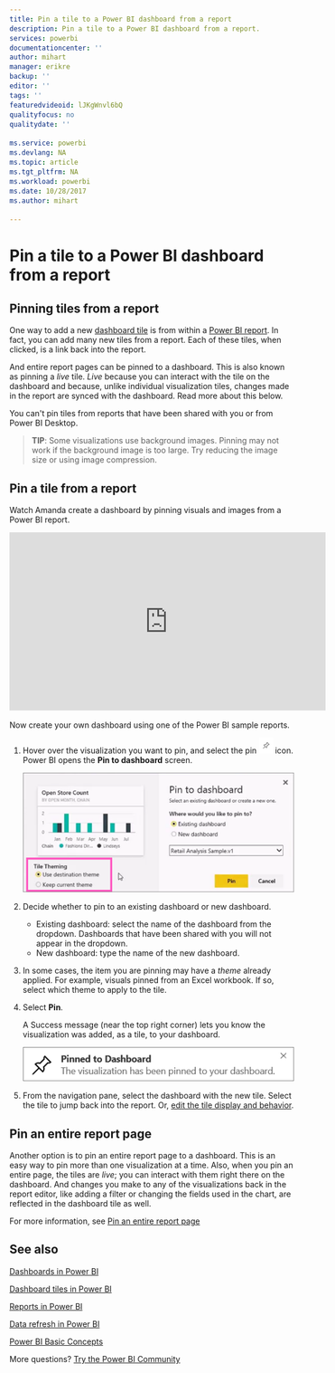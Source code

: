 ```yaml
---
title: Pin a tile to a Power BI dashboard from a report
description: Pin a tile to a Power BI dashboard from a report.
services: powerbi
documentationcenter: ''
author: mihart
manager: erikre
backup: ''
editor: ''
tags: ''
featuredvideoid: lJKgWnvl6bQ
qualityfocus: no
qualitydate: ''

ms.service: powerbi
ms.devlang: NA
ms.topic: article
ms.tgt_pltfrm: NA
ms.workload: powerbi
ms.date: 10/28/2017
ms.author: mihart

---
```

# Pin a tile to a Power BI dashboard from a report
## Pinning tiles from a report
One way to add a new [dashboard tile](service-dashboard-tiles.md) is from within a [Power BI report](service-reports.md). In fact, you can add many new tiles from a report.  Each of these tiles, when clicked, is a link back into the report.

And entire report pages can be pinned to a dashboard.  This is also known as pinning a *live* tile.  *Live* because you can interact with the tile on the dashboard and because, unlike individual visualization tiles, changes made in the report are synced with the dashboard. Read more about this below.

You can't pin tiles from reports that have been shared with you or from Power BI Desktop. 

> **TIP**:
> Some visualizations use background images. Pinning may not work if the background image is too large.  Try reducing the image size or using image compression.  
> 
> 

## Pin a tile from a report
Watch Amanda create a dashboard by pinning visuals and images from a Power BI report.

<iframe width="560" height="315" src="https://www.youtube.com/embed/lJKgWnvl6bQ" frameborder="0" allowfullscreen></iframe>

Now create your own dashboard using one of the Power BI sample reports.

1. Hover over the visualization you want to pin, and select the pin ![](media/service-dashboard-pin-tile-from-report/pbi_pintile_small.png) icon. Power BI opens the **Pin to dashboard** screen.
   
     ![](media/service-dashboard-pin-tile-from-report/pbi_themes2.png)
2. Decide whether to pin to an existing dashboard or new dashboard.
   
   * Existing dashboard: select the name of the dashboard from the dropdown. Dashboards that have been shared with you will not appear in the dropdown.
   * New dashboard: type the name of the new dashboard.
3. In some cases, the item you are pinning may have a *theme* already applied.  For example, visuals pinned from an Excel workbook. If so, select which theme to apply to the tile.
4. Select **Pin**.
   
   A Success message (near the top right corner) lets you know the visualization was added, as a tile, to your dashboard.
   
   ![](media/service-dashboard-pin-tile-from-report/pinsuccess.png)
5. From the navigation pane, select the dashboard with the new tile. Select the tile to jump back into the report. Or, [edit the tile display and behavior](service-dashboard-edit-tile.md).

## Pin an entire report page
Another option is to pin an entire report page to a dashboard. This is an easy way to pin more than one visualization at a time.  Also, when you pin an entire page, the tiles are *live*; you can interact with them right there on the dashboard. And changes you make to any of the visualizations back in the report editor, like adding a filter or changing the fields used in the chart, are reflected in the dashboard tile as well.  

For more information, see [Pin an entire report page](service-dashboard-pin-live-tile-from-report.md)

## See also
[Dashboards in Power BI](service-dashboards.md)

[Dashboard tiles in Power BI](service-dashboard-tiles.md)

[Reports in Power BI](service-reports.md)

[Data refresh in Power BI](refresh-data.md)

[Power BI Basic Concepts](service-basic-concepts.md)

More questions? [Try the Power BI Community](http://community.powerbi.com/)

